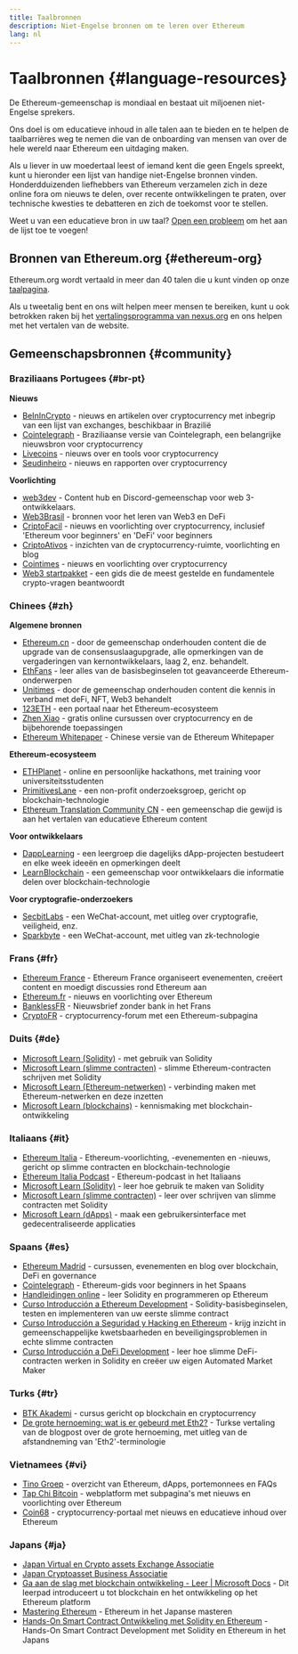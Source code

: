 ```yaml
---
title: Taalbronnen
description: Niet-Engelse bronnen om te leren over Ethereum
lang: nl
---
```


# Taalbronnen {#language-resources}

De Ethereum-gemeenschap is mondiaal en bestaat uit miljoenen niet-Engelse sprekers.

Ons doel is om educatieve inhoud in alle talen aan te bieden en te helpen de taalbarrières weg te nemen die van de onboarding van mensen van over de hele wereld naar Ethereum een uitdaging maken.

Als u liever in uw moedertaal leest of iemand kent die geen Engels spreekt, kunt u hieronder een lijst van handige niet-Engelse bronnen vinden. Honderdduizenden liefhebbers van Ethereum verzamelen zich in deze online fora om nieuws te delen, over recente ontwikkelingen te praten, over technische kwesties te debatteren en zich de toekomst voor te stellen.

Weet u van een educatieve bron in uw taal? [Open een probleem](https://github.com/ethereum/ethereum-org-website/issues/new/choose) om het aan de lijst toe te voegen!

## Bronnen van Ethereum.org {#ethereum-org}

Ethereum.org wordt vertaald in meer dan 40 talen die u kunt vinden op onze [taalpagina](/languages).

Als u tweetalig bent en ons wilt helpen meer mensen te bereiken, kunt u ook betrokken raken bij het [vertalingsprogramma van nexus.org](/contributing/translation-program/#translation-program) en ons helpen met het vertalen van de website.

## Gemeenschapsbronnen {#community}

### Braziliaans Portugees {#br-pt}

**Nieuws**

- [BeInInCrypto](http://www.beincrypto.com.br) - nieuws en artikelen over cryptocurrency met inbegrip van een lijst van exchanges, beschikbaar in Brazilië
- [Cointelegraph](http://cointelegraph.com.br/category/analysis) - Braziliaanse versie van Cointelegraph, een belangrijke nieuwsbron voor cryptocurrency
- [Livecoins](http://www.livecoins.com.br/ethereum) - nieuws over en tools voor cryptocurrency
- [Seudinheiro](http://www.seudinheiro.com/criptomoedas/) - nieuws en rapporten over cryptocurrency

**Voorlichting**

- [web3dev](https://www.web3dev.com.br/) - Content hub en Discord-gemeenschap voor web 3-ontwikkelaars.
- [Web3Brasil](https://github.com/web3brasil/web3brasil) - bronnen voor het leren van Web3 en DeFi
- [CriptoFacil](http://www.criptofacil.com/ultimas-noticias/) - nieuws en voorlichting over cryptocurrency, inclusief 'Ethereum voor beginners' en 'DeFi' voor beginners
- [CriptoAtivos](http://www.criptoativos.wiki.br/) - inzichten van de cryptocurrency-ruimte, voorlichting en blog
- [Cointimes](http://www.cointimes.com.br/) - nieuws en voorlichting over cryptocurrency
- [Web3 startpakket](https://docs.google.com/document/d/1X8PSTFH7FTw9J-gbKWM6Y430SWCBT8d4t4pJgFQHJ8E/) - een gids die de meest gestelde en fundamentele crypto-vragen beantwoordt

### Chinees {#zh}

**Algemene bronnen**

- [Ethereum.cn](https://www.ethereum.cn/) - door de gemeenschap onderhouden content die de upgrade van de consensuslaagupgrade, alle opmerkingen van de vergaderingen van kernontwikkelaars, laag 2, enz. behandelt.
- [EthFans](https://github.com/editor-Ajian/EthFans.org-annual-collected-works/) - leer alles van de basisbeginselen tot geavanceerde Ethereum-onderwerpen
- [Unitimes](https://mp.weixin.qq.com/s/tvloZSDBSOQN9zDQj_91kA) - door de gemeenschap onderhouden content die kennis in verband met deFi, NFT, Web3 behandelt
- [123ETH](https://123eth.org/) - een portaal naar het Ethereum-ecosysteem
- [Zhen Xiao](http://zhenxiao.com/blockchain/) - gratis online cursussen over cryptocurrency en de bijbehorende toepassingen
- [Ethereum Whitepaper](https://github.com/ethereum/wiki/wiki/[%E4%B8%AD%E6%96%87]-%E4%BB%A5%E5%A4%AA%E5%9D%8A%E7%99%BD%E7%9A%AE%E4%B9%A6) - Chinese versie van de Ethereum Whitepaper

**Ethereum-ecosysteem**

- [ETHPlanet](https://www.ethplanet.org/) - online en persoonlijke hackathons, met training voor universiteitsstudenten
- [PrimitivesLane](https://www.primitiveslane.org/) - een non-profit onderzoeksgroep, gericht op blockchain-technologie
- [Ethereum Translation Community CN](https://www.notion.so/Ethereum-Translation-Community-CN-05375fe0a94c4214acaf90f42ba40171) - een gemeenschap die gewijd is aan het vertalen van educatieve Ethereum content

**Voor ontwikkelaars**

- [DappLearning](https://github.com/Dapp-Learning-DAO/Dapp-Learning) - een leergroep die dagelijks dApp-projecten bestudeert en elke week ideeën en opmerkingen deelt
- [LearnBlockchain](https://learnblockchain.cn/) - een gemeenschap voor ontwikkelaars die informatie delen over blockchain-technologie

**Voor cryptografie-onderzoekers**

- [SecbitLabs](https://mp.weixin.qq.com/s/69_tqBJpr_sbaKtR1sBRMw) - een WeChat-account, met uitleg over cryptografie, veiligheid, enz.
- [Sparkbyte](https://mp.weixin.qq.com/s/9KgKTc_jtJ7bWKdbNPoqvQ) - een WeChat-account, met uitleg van zk-technologie

### Frans {#fr}

- [Ethereum France](https://www.ethereum-france.com/) - Ethereum France organiseert evenementen, creëert content en moedigt discussies rond Ethereum aan
- [Ethereum.fr](https://ethereum.fr/) - nieuws en voorlichting over Ethereum
- [BanklessFR](https://banklessfr.substack.com/) - Nieuwsbrief zonder bank in het Frans
- [CryptoFR](https://cryptofr.com/category/44/ethereum-general) - cryptocurrency-forum met een Ethereum-subpagina

### Duits {#de}

- [Microsoft Learn (Solidity)](https://docs.microsoft.com/de-de/learn/modules/blockchain-learning-solidity/) - met gebruik van Solidity
- [Microsoft Learn (slimme contracten)](https://docs.microsoft.com/de-de/learn/modules/blockchain-solidity-ethereum-smart-contracts/) - slimme Ethereum-contracten schrijven met Solidity
- [Microsoft Learn (Ethereum-netwerken)](https://docs.microsoft.com/de-de/learn/modules/blockchain-ethereum-networks/) - verbinding maken met Ethereum-netwerken en deze inzetten
- [Microsoft Learn (blockchains)](https://docs.microsoft.com/de-de/learn/paths/ethereum-blockchain-development/) - kennismaking met blockchain-ontwikkeling

### Italiaans {#it}

- [Ethereum Italia](https://www.ethereum-italia.it/) - Ethereum-voorlichting, -evenementen en -nieuws, gericht op slimme contracten en blockchain-technologie
- [Ethereum Italia Podcast](https://www.ethereum-italia.it/podcast/) - Ethereum-podcast in het Italiaans
- [Microsoft Learn (Solidity)](https://docs.microsoft.com/it-it/learn/modules/blockchain-learning-solidity/) - leer hoe gebruik te maken van Solidity
- [Microsoft Learn (slimme contracten)](https://docs.microsoft.com/it-it/learn/modules/blockchain-solidity-ethereum-smart-contracts/) - leer over schrijven van slimme contracten met Solidity
- [Microsoft Learn (dApps)](https://docs.microsoft.com/it-it/learn/modules/blockchain-create-ui-decentralized-apps/) - maak een gebruikersinterface met gedecentraliseerde applicaties

### Spaans {#es}

- [Ethereum Madrid](https://ethereummadrid.com/) - cursussen, evenementen en blog over blockchain, DeFi en governance
- [Cointelegraph](https://es.cointelegraph.com/ethereum-for-beginners) - Ethereum-gids voor beginners in het Spaans
- [Handleidingen online](https://tutoriales.online/curso/solidity) - leer Solidity en programmeren op Ethereum
- [Curso Introducción a Ethereum Development](https://youtube.com/playlist?list=PLTqiwJDd_R8y9pfUBjhkVa1IDMwyQz-fU) - Solidity-basisbeginselen, testen en implementeren van uw eerste slimme contract
- [Curso Introducción a Seguridad y Hacking en Ethereum](https://youtube.com/playlist?list=PLTqiwJDd_R8yHOvteko_DmUxUTMHnlfci) - krijg inzicht in gemeenschappelijke kwetsbaarheden en beveiligingsproblemen in echte slimme contracten
- [Curso Introducción a DeFi Development](https://youtube.com/playlist?list=PLTqiwJDd_R8zZiP9_jNdaPqA3HqoW2lrS) - leer hoe slimme DeFi-contracten werken in Solidity en creëer uw eigen Automated Market Maker

### Turks {#tr}

- [BTK Akademi](https://www.btkakademi.gov.tr/portal/course/blokzincir-ve-kripto-paralar-10569#!/about) - cursus gericht op blockchain en cryptocurrency
- [De grote hernoeming: wat is er gebeurd met Eth2?](https://miningturkiye.org/konu/ethereum-madenciligi-bitiyor-mu-onemli-gelisme.655/) - Turkse vertaling van de blogpost over de grote hernoeming, met uitleg van de afstandneming van 'Eth2'-terminologie

### Vietnamees {#vi}

- [Tino Groep](https://wiki.tino.org/ethereum-la-gi/) - overzicht van Ethereum, dApps, portemonnees en FAQs
- [Tap Chi Bitcoin](https://tapchibitcoin.io/tap-chi/tin-tuc-ethereum-eth) - webplatform met subpagina's met nieuws en voorlichting over Ethereum
- [Coin68](https://coin68.com/ethereum-tieu-diem/) - cryptocurrency-portaal met nieuws en educatieve inhoud over Ethereum

### Japans {#ja}

- [Japan Virtual en Crypto assets Exchange Associatie](https://jvcea.or.jp/)
- [Japan Cryptoasset Business Associatie](https://cryptocurrency-association.org/)
- [Ga aan de slag met blockchain ontwikkeling - Leer | Microsoft Docs](https://docs.microsoft.com/ja-jp/learn/paths/ethereum-blockchain-development/) - Dit leerpad introduceert u tot blockchain en het ontwikkeling op het Ethereum platform
- [Mastering Ethereum](https://www.oreilly.co.jp/books/9784873118963/) - Ethereum in het Japanse masteren
- [Hands-On Smart Contract Ontwikkeling met Solidity en Ethereum](https://www.oreilly.co.jp/books/9784873119342/) - Hands-On Smart Contract Development met Solidity en Ethereum in het Japans
